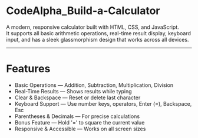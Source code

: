 # CodeAlpha_Build-a-Calculator
A modern, responsive calculator built with HTML, CSS, and JavaScript.  
It supports all basic arithmetic operations, real-time result display, keyboard input, and has a sleek glassmorphism design that works across all devices.

---

# Features
- Basic Operations — Addition, Subtraction, Multiplication, Division  
- Real-Time Results — Shows results while typing  
- Clear & Backspace — Reset or delete last character  
- Keyboard Support — Use number keys, operators, Enter (=), Backspace, Esc  
- Parentheses & Decimals — For precise calculations  
- Bonus Feature — Hold '=' to square the current value  
- Responsive & Accessible — Works on all screen sizes
